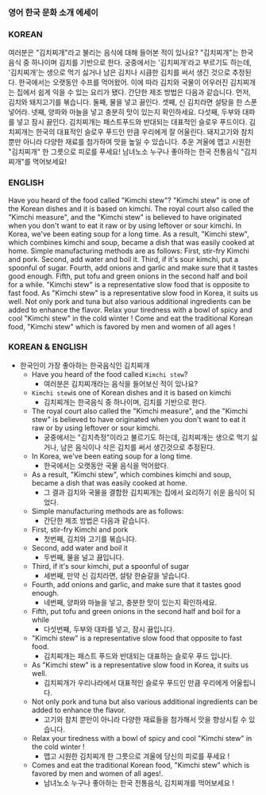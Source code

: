 ### 영어 한국 문화 소개 에세이

### KOREAN

여러분은 "김치찌개"라고 불리는 음식에 대해 들어본 적이 있나요?
"김치찌개"는 한국 음식 중 하나이며 김치를 기반으로 한다.
궁중에서는 '김치찌개'라고 부르기도 하는데, '김치찌개'는 생으로 먹기 싫거나 남은 김치나 시큼한 김치를 써서 생긴 것으로 추정된다.
한국에서는 오랫동안 수프를 먹어왔어.
이에 따라 김치와 국물이 어우러진 김치찌개는 집에서 쉽게 익을 수 있는 요리가 됐다.
간단한 제조 방법은 다음과 같습니다.
먼저, 김치와 돼지고기를 볶습니다. 둘째, 물을 넣고 끓인다.
셋째, 신 김치라면 설탕을 한 스푼 넣어라.
넷째, 양파와 마늘을 넣고 충분히 맛이 있는지 확인하세요.
다섯째, 두부와 대파를 넣고 잠시 끓인다.
김치찌개는 패스트푸드와 반대되는 대표적인 슬로우 푸드이다.
김치찌개는 한국의 대표적인 슬로우 푸드인 만큼 우리에게 잘 어울린다.
돼지고기와 참치뿐만 아니라 다양한 재료를 첨가하여 맛을 높일 수 있습니다.
추운 겨울에 맵고 시원한 "김치찌개" 한 그릇으로 피로를 푸세요!
남녀노소 누구나 좋아하는 한국 전통음식 "김치찌개"를 먹어보세요!



### ENGLISH

Have you heard of the food called "Kimchi stew"?
"Kimchi stew" is one of the Korean dishes and it is based on kimchi.
The royal court also called the "Kimchi measure", and the "Kimchi stew" is believed to have  originated when you don't want to eat it raw or by using leftover or sour kimchi.
In Korea, we've been eating soup for a long time.
As a result, "Kimchi stew", which combines kimchi and soup, became a dish that was easily  cooked at home.
Simple manufacturing methods are as follows:
First, stir-fry Kimchi and pork. Second, add water and boil it.
Third, if it's sour kimchi, put a spoonful of sugar.
Fourth, add onions and garlic and make sure that it tastes good enough.
Fifth, put tofu and green onions in the second half and boil for a while.
"Kimchi stew" is a representative slow food that is opposite to fast food.
As "Kimchi stew" is a representative slow food in Korea, it suits us well.
Not only pork and tuna but also various additional ingredients can be added to enhance the flavor.
Relax your tiredness with a bowl of spicy and cool "Kimchi stew" in the cold winter !
Come and eat the traditional Korean food, "Kimchi stew" which is favored by men and women of all ages !





### KOREAN & ENGLISH

- 한국인이 가장 좋아하는 한국음식인 김치찌개
  - Have you heard of the food called ``Kimchi stew``?
    - 여러분은 김치찌개라는 음식을 들어보신 적이 있나요?
  - ``Kimchi stew``is one of Korean dishes and it is based on kimchi
    - 김치찌개는 한국음식 중 하나이며, 김치를 기반으로 한다.
  - The royal court also called the "Kimchi measure", and the "Kimchi stew" is believed to have originated when you don't want to eat it raw or by using leftover or sour kimchi.
    - 궁중에서는 "김치측정"이라고 불르기도 하는데, 김치찌개는 생으로 먹기 싫거나, 남은 음식이나 삭은 김치를 써서 생긴것으로 추정된다.
  - In Korea, we've been eating soup for a long time.
    - 한국에서는 오랫동안 국물 음식을 먹어왔다.
  - As a result, "Kimchi stew", which combines kimchi and soup, became a dish that was easily cooked at home.
    - 그 결과  김치와 국물을 결합한 김치찌개는 집에서 요리하기 쉬운 음식이 되었다.
  - Simple manufacturing methods are as follows:
    - 간단한 제조 방법은 다음과 같습니다.
  - First, stir-fry Kimchi and pork
    - 첫번째, 김치와 고기를 볶습니다.
  - Second, add water and boil it
    - 두번째, 물을 널고 끓입니다.
  - Third, if it's sour kimchi, put a spoonful of sugar
    - 세번째, 만약 신 김치라면, 설탕 한숟갈을 넣습니다.
  - Fourth, add onions and garlic, and make sure that it tastes good enough.
    - 네번째, 양파와 마늘을 넣고, 충분한 맛이 있는지 확인하세요.
  - Fifth, put tofu and green onions in the second half and boil for a while
    - 다섯번째, 두부와 대파를 넣고, 잠시 끓입니다.
  - "Kimchi stew" is a representative slow food that opposite to fast food.
    - 김치찌개는 패스트 푸드와 반대되는 대표하는 슬로우 푸드 입니다.
  - As "Kimchi stew" is a representative slow food in Korea, it suits us well.
    - 김치찌개가 우리나라에서 대표적인 슬로우 푸드인 만큼 우리에게 어울립니다.
  - Not only pork and tuna but also various additional ingredients can be added to enhance the flavor.
    - 고기와 참치 뿐만이 아니라 다양한 재료들을 첨가해서 맛을 향상시킬 수 있습니다.
  - Relax your tiredness with a bowl of spicy and cool "Kimchi stew" in the cold winter !
    - 맵고 시원한 김치찌개 한 그릇으로 겨울에 당신의 피로를 푸세요 !
  - Comes and eat the traditional Korean food, "Kimchi stew" which is favored by men and women of all ages!.
    - 남녀노소 누구나 좋아하는 한국 전통음식, 김치찌개를 먹어보세요 !

